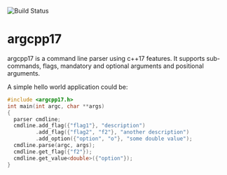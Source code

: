 ![Build Status](https://github.com/cemoktra/argcpp17/workflows/CPP/badge.svg)

# argcpp17
argcpp17 is a command line parser using c++17 features. It supports sub-commands, flags, mandatory and optional arguments and positional arguments.

A simple hello world application could be:
```cpp
#include <argcpp17.h>
int main(int argc, char **args)
{
  parser cmdline;
  cmdline.add_flag({"flag1"}, "description")
         .add_flag({"flag2", "f2"}, "another description")
         .add_option({"option", "o"}, "some double value");
  cmdline.parse(argc, args);
  cmdline.get_flag({"f2"});
  cmdline.get_value<double>({"option"});
}
```
